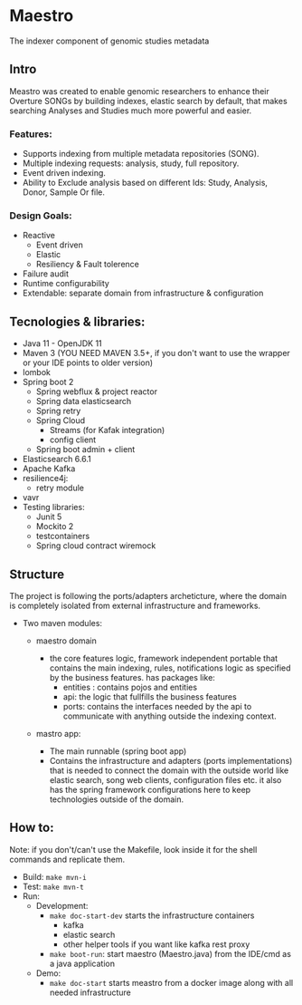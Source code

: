 # Maestro

The indexer component of genomic studies metadata

## Intro
Meastro was created to enable genomic researchers to enhance their Overture SONGs by building indexes, elastic search
by default, that makes searching Analyses and Studies much more powerful and easier.


### Features:
- Supports indexing from multiple metadata repositories (SONG).
- Multiple indexing requests: analysis, study, full repository.
- Event driven indexing.
- Ability to Exclude analysis based on different Ids: Study, Analysis, Donor, Sample Or file.

### Design Goals:
- Reactive
    - Event driven
    - Elastic
    - Resiliency & Fault tolerence
- Failure audit
- Runtime configurability
- Extendable: separate domain from infrastructure & configuration

## Tecnologies & libraries:
- Java 11 - OpenJDK 11
- Maven 3 (YOU NEED MAVEN 3.5+, if you don't want to use the wrapper or your IDE points to older version)
- lombok
- Spring boot 2
    - Spring webflux & project reactor
    - Spring data elasticsearch
    - Spring retry
    - Spring Cloud
        - Streams (for Kafak integration)
        - config client
    - Spring boot admin + client
- Elasticsearch 6.6.1
- Apache Kafka
- resilience4j:
    - retry module
- vavr 
- Testing libraries:
    - Junit 5
    - Mockito 2
    - testcontainers
    - Spring cloud contract wiremock

## Structure
The project is following the ports/adapters archeticture, where the domain is completely isolated from external infrastructure
and frameworks.
- Two maven modules:
    - maestro domain
      - the core features logic, framework independent portable that contains the main indexing, rules, notifications
      logic as specified by the business features. has packages like:
          - entities : contains pojos and entities
          - api: the logic that fullfills the business features
          - ports: contains the interfaces needed by the api to communicate with anything outside the indexing context.

    - mastro app:
       - The main runnable (spring boot app)
       - Contains the infrastructure and adapters (ports implementations) that is needed to connect the domain
         with the outside world like elastic search, song web clients, configuration files etc.
         it also has the spring framework configurations here to keep technologies outside of the domain.

## How to:
Note: if you don't/can't use the Makefile, look inside it for the shell commands and replicate them.
- Build: `make mvn-i`
- Test: `make mvn-t`
- Run:
    - Development:
        - `make doc-start-dev` starts the infrastructure containers
            - kafka
            - elastic search
            - other helper tools if you want like kafka rest proxy
        - `make boot-run`: start maestro (Maestro.java) from the IDE/cmd as a java application
    - Demo:
        - `make doc-start` starts meastro from a docker image along with all needed infrastructure


